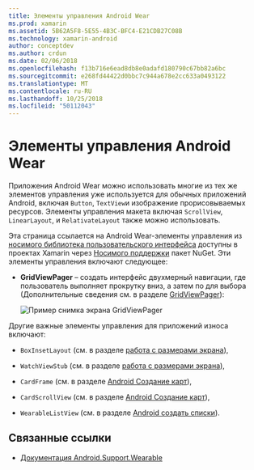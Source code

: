 ```yaml
---
title: Элементы управления Android Wear
ms.prod: xamarin
ms.assetid: 5B62A5F8-5E55-4B3C-BFC4-E21CDB27C08B
ms.technology: xamarin-android
author: conceptdev
ms.author: crdun
ms.date: 02/06/2018
ms.openlocfilehash: f13b716e6ead8db8e0adafd180790c67bb82a6bc
ms.sourcegitcommit: e268fd44422d0bbc7c944a678e2cc633a0493122
ms.translationtype: MT
ms.contentlocale: ru-RU
ms.lasthandoff: 10/25/2018
ms.locfileid: "50112043"
---
```

# <a name="android-wear-controls"></a>Элементы управления Android Wear

Приложения Android Wear можно использовать многие из тех же элементов управления уже используется для обычных приложений Android, включая `Button`, `TextView`и изображение прорисовываемых ресурсов. Элементы управления макета включая `ScrollView`, `LinearLayout`, и `RelativateLayout` также можно использовать.

Эта страница ссылается на Android Wear-элементы управления из [носимого библиотека пользовательского интерфейса](https://developer.android.com/training/wearables/apps/layouts.html#UiLibrary) доступны в проектах Xamarin через [Носимого поддержки](http://www.nuget.org/packages/Xamarin.Android.Wear/) пакет NuGet. Эти элементы управления включают следующее:

-   **GridViewPager** &ndash; создать интерфейс двухмерный навигации, где пользователь выполняет прокрутку вниз, а затем по для выбора (Дополнительные сведения см. в разделе [GridViewPager](~/android/wear/user-interface/controls/gridviewpager.md)):

    ![Пример снимка экрана GridViewPager](images/gridviewpager.png)

Другие важные элементы управления для приложений износа включают:

* `BoxInsetLayout` (см. в разделе [работа с размерами экрана](~/android/wear/screen-sizes.md)),

* `WatchViewStub` (см. в разделе [работа с размерами экрана](~/android/wear/screen-sizes.md)),

* `CardFrame` (см. в разделе [Android Создание карт](https://developer.android.com/training/wearables/ui/cards.html)),

* `CardScrollView` (см. в разделе [Android Создание карт](https://developer.android.com/training/wearables/ui/cards.html)),

* `WearableListView` (см. в разделе [Android создать списки](https://developer.android.com/training/wearables/ui/lists.html)).


## <a name="related-links"></a>Связанные ссылки

- [Документация Android.Support.Wearable](https://developer.android.com/reference/android/support/wearable/view/package-summary.html)

